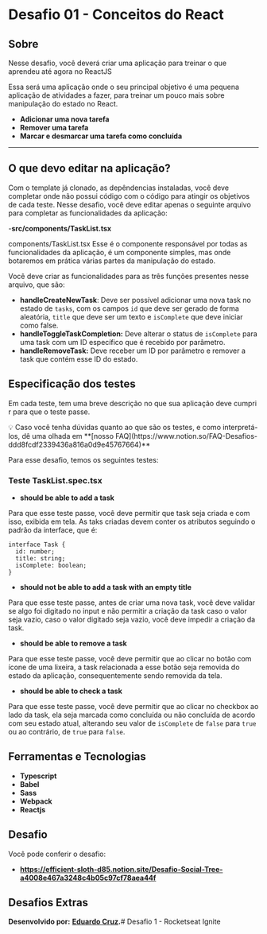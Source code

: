 # Desafio 01 - Conceitos do React

## Sobre

Nesse desafio, você deverá criar uma aplicação para treinar o que aprendeu até agora no ReactJS

Essa será uma aplicação onde o seu principal objetivo é uma pequena aplicação de atividades a fazer, para treinar um pouco mais sobre manipulação do estado no React.

- **Adicionar uma nova tarefa**
- **Remover uma tarefa**
- **Marcar e desmarcar uma tarefa como concluída**

---

## O que devo editar na aplicação?

Com o template já clonado, as depêndencias instaladas, você deve completar onde não possui código com o código para atingir os objetivos de cada teste. Nesse desafio, você deve editar apenas o seguinte arquivo para completar as funcionalidades da aplicação:

-**src/components/TaskList.tsx**

components/TaskList.tsx
Esse é o componente responsável por todas as funcionalidades da aplicação, é um componente simples, mas onde botaremos em prática várias partes da manipulação do estado.

Você deve criar as funcionalidades para as três funções presentes nesse arquivo, que são:

- **handleCreateNewTask**: Deve ser possível adicionar uma nova task no estado de `tasks`, com os campos `id` que deve ser gerado de forma aleatória, `title` que deve ser um texto e `isComplete` que deve iniciar como false.
- **handleToggleTaskCompletion:** Deve alterar o status de `isComplete` para uma task com um ID específico que é recebido por parâmetro.
- **handleRemoveTask:** Deve receber um ID por parâmetro e remover a task que contém esse ID do estado.

## Especificação dos testes

Em cada teste, tem uma breve descrição no que sua aplicação deve cumprir para que o teste passe.

<aside>
💡 Caso você tenha dúvidas quanto ao que são os testes, e como interpretá-los, dê uma olhada em **[nosso FAQ](https://www.notion.so/FAQ-Desafios-ddd8fcdf2339436a816a0d9e45767664)**

</aside>

Para esse desafio, temos os seguintes testes:

### Teste TaskList.spec.tsx

- **should be able to add a task**

Para que esse teste passe, você deve permitir que task seja criada e com isso, exibida em tela. As taks criadas devem conter os atributos seguindo o padrão da interface, que é:

```tsx
interface Task {
  id: number;
  title: string;
  isComplete: boolean;
}
```

- **should not be able to add a task with an empty title**

Para que esse teste passe, antes de criar uma nova task, você deve validar se algo foi digitado no input e não permitir a criação da task caso o valor seja vazio, caso o valor digitado seja vazio, você deve impedir a criação da task.

- **should be able to remove a task**

Para que esse teste passe, você deve permitir que ao clicar no botão com ícone de uma lixeira, a task relacionada a esse botão seja removida do estado da aplicação, consequentemente sendo removida da tela.

- **should be able to check a task**

Para que esse teste passe, você deve permitir que ao clicar no checkbox ao lado da task, ela seja marcada como concluída ou não concluída de acordo com seu estado atual, alterando seu valor de `isComplete` de `false` para `true` ou ao contrário, de `true` para `false`.
## Ferramentas e Tecnologias

- **Typescript**
- **Babel**
- **Sass**
- **Webpack**
- **Reactjs**

## Desafio

Você pode conferir o desafio:

- **https://efficient-sloth-d85.notion.site/Desafio-Social-Tree-a4008e467a3248c4b05c97cf78aea44f**

## Desafios Extras

**Desenvolvido por:**
**[Eduardo Cruz](https://github.com/edcruz29/).**# Desafio 1 - Rocketseat Ignite
